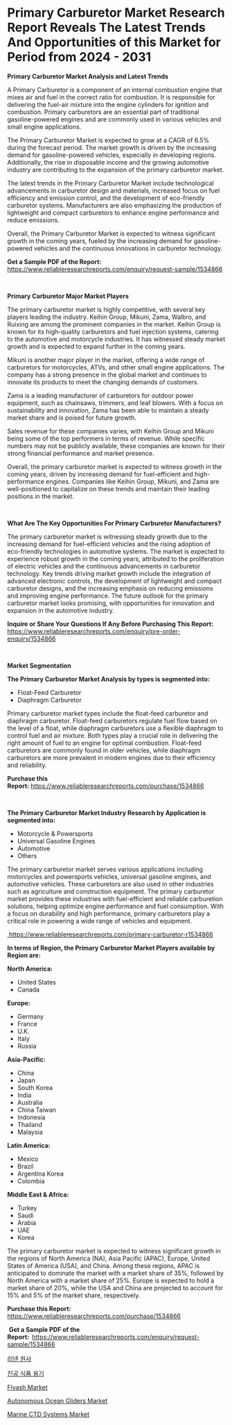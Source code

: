 <p><h1>Primary Carburetor Market Research Report Reveals The Latest Trends And Opportunities of this Market for Period from 2024 - 2031</h1></p><p><strong>Primary Carburetor Market Analysis and Latest Trends</strong></p>
<p><p>A Primary Carburetor is a component of an internal combustion engine that mixes air and fuel in the correct ratio for combustion. It is responsible for delivering the fuel-air mixture into the engine cylinders for ignition and combustion. Primary carburetors are an essential part of traditional gasoline-powered engines and are commonly used in various vehicles and small engine applications.</p><p>The Primary Carburetor Market is expected to grow at a CAGR of 6.5% during the forecast period. The market growth is driven by the increasing demand for gasoline-powered vehicles, especially in developing regions. Additionally, the rise in disposable income and the growing automotive industry are contributing to the expansion of the primary carburetor market.</p><p>The latest trends in the Primary Carburetor Market include technological advancements in carburetor design and materials, increased focus on fuel efficiency and emission control, and the development of eco-friendly carburetor systems. Manufacturers are also emphasizing the production of lightweight and compact carburetors to enhance engine performance and reduce emissions.</p><p>Overall, the Primary Carburetor Market is expected to witness significant growth in the coming years, fueled by the increasing demand for gasoline-powered vehicles and the continuous innovations in carburetor technology.</p></p>
<p><strong>Get a Sample PDF of the Report:&nbsp;</strong> <a href="https://www.reliableresearchreports.com/enquiry/request-sample/1534866">https://www.reliableresearchreports.com/enquiry/request-sample/1534866</a></p>
<p>&nbsp;</p>
<p><strong>Primary Carburetor Major Market Players</strong></p>
<p><p>The primary carburetor market is highly competitive, with several key players leading the industry. Keihin Group, Mikuni, Zama, Walbro, and Ruixing are among the prominent companies in the market. Keihin Group is known for its high-quality carburetors and fuel injection systems, catering to the automotive and motorcycle industries. It has witnessed steady market growth and is expected to expand further in the coming years.</p><p>Mikuni is another major player in the market, offering a wide range of carburetors for motorcycles, ATVs, and other small engine applications. The company has a strong presence in the global market and continues to innovate its products to meet the changing demands of customers.</p><p>Zama is a leading manufacturer of carburetors for outdoor power equipment, such as chainsaws, trimmers, and leaf blowers. With a focus on sustainability and innovation, Zama has been able to maintain a steady market share and is poised for future growth.</p><p>Sales revenue for these companies varies, with Keihin Group and Mikuni being some of the top performers in terms of revenue. While specific numbers may not be publicly available, these companies are known for their strong financial performance and market presence.</p><p>Overall, the primary carburetor market is expected to witness growth in the coming years, driven by increasing demand for fuel-efficient and high-performance engines. Companies like Keihin Group, Mikuni, and Zama are well-positioned to capitalize on these trends and maintain their leading positions in the market.</p></p>
<p>&nbsp;</p>
<p><strong>What Are The Key Opportunities For Primary Carburetor Manufacturers?</strong></p>
<p><p>The primary carburetor market is witnessing steady growth due to the increasing demand for fuel-efficient vehicles and the rising adoption of eco-friendly technologies in automotive systems. The market is expected to experience robust growth in the coming years, attributed to the proliferation of electric vehicles and the continuous advancements in carburetor technology. Key trends driving market growth include the integration of advanced electronic controls, the development of lightweight and compact carburetor designs, and the increasing emphasis on reducing emissions and improving engine performance. The future outlook for the primary carburetor market looks promising, with opportunities for innovation and expansion in the automotive industry.</p></p>
<p><strong>Inquire or Share Your Questions If Any Before Purchasing This Report:</strong> <a href="https://www.reliableresearchreports.com/enquiry/pre-order-enquiry/1534866">https://www.reliableresearchreports.com/enquiry/pre-order-enquiry/1534866</a></p>
<p>&nbsp;</p>
<p><strong>Market Segmentation</strong></p>
<p><strong>The Primary Carburetor Market Analysis by types is segmented into:</strong></p>
<p><ul><li>Float-Feed Carburetor</li><li>Diaphragm Carburetor</li></ul></p>
<p><p>Primary carburetor market types include the float-feed carburetor and diaphragm carburetor. Float-feed carburetors regulate fuel flow based on the level of a float, while diaphragm carburetors use a flexible diaphragm to control fuel and air mixture. Both types play a crucial role in delivering the right amount of fuel to an engine for optimal combustion. Float-feed carburetors are commonly found in older vehicles, while diaphragm carburetors are more prevalent in modern engines due to their efficiency and reliability.</p></p>
<p><strong>Purchase this Report:&nbsp;</strong><a href="https://www.reliableresearchreports.com/purchase/1534866">https://www.reliableresearchreports.com/purchase/1534866</a></p>
<p>&nbsp;</p>
<p><strong>The Primary Carburetor Market Industry Research by Application is segmented into:</strong></p>
<p><ul><li>Motorcycle & Powersports</li><li>Universal Gasoline Engines</li><li>Automotive</li><li>Others</li></ul></p>
<p><p>The primary carburetor market serves various applications including motorcycles and powersports vehicles, universal gasoline engines, and automotive vehicles. These carburetors are also used in other industries such as agriculture and construction equipment. The primary carburetor market provides these industries with fuel-efficient and reliable carburetion solutions, helping optimize engine performance and fuel consumption. With a focus on durability and high performance, primary carburetors play a critical role in powering a wide range of vehicles and equipment.</p></p>
<p><a href="https://www.reliableresearchreports.com/primary-carburetor-r1534866">&nbsp;https://www.reliableresearchreports.com/primary-carburetor-r1534866</a></p>
<p><strong>In terms of Region, the Primary Carburetor Market Players available by Region are:</strong></p>
<p>
    <p> <strong> North America: </strong>
        <ul>
            <li>United States</li>
            <li>Canada</li>
        </ul>
        </p> 
    <p> <strong> Europe: </strong>
        <ul>
            <li>Germany</li>
            <li>France</li>
            <li>U.K.</li>
            <li>Italy</li>
            <li>Russia</li>
        </ul>
        </p> 
    <p> <strong> Asia-Pacific: </strong>
        <ul>
            <li>China</li>
            <li>Japan</li>
            <li>South Korea</li>
            <li>India</li>
            <li>Australia</li>
            <li>China Taiwan</li>
            <li>Indonesia</li>
            <li>Thailand</li>
            <li>Malaysia</li>
        </ul>
        </p> 
    <p> <strong> Latin America: </strong>
        <ul>
            <li>Mexico</li>
            <li>Brazil</li>
            <li>Argentina Korea</li>
            <li>Colombia</li>
        </ul>
        </p> 
    <p> <strong> Middle East & Africa: </strong>
        <ul>
            <li>Turkey</li>
            <li>Saudi</li>
            <li>Arabia</li>
            <li>UAE</li>
            <li>Korea</li>
        </ul>
    </p>
    </p>
<p><p>The primary carburetor market is expected to witness significant growth in the regions of North America (NA), Asia Pacific (APAC), Europe, United States of America (USA), and China. Among these regions, APAC is anticipated to dominate the market with a market share of 35%, followed by North America with a market share of 25%. Europe is expected to hold a market share of 20%, while the USA and China are projected to account for 15% and 5% of the market share, respectively.</p></p>
<p><strong>Purchase this Report: </strong><a href="https://www.reliableresearchreports.com/purchase/1534866">https://www.reliableresearchreports.com/purchase/1534866</a></p>
<p>&nbsp;<strong>Get a Sample PDF of the Report:&nbsp;&nbsp;</strong><a href="https://www.reliableresearchreports.com/enquiry/request-sample/1534866">https://www.reliableresearchreports.com/enquiry/request-sample/1534866</a></p>
<p><strong></strong></p>
<p><p><a href="https://github.com/Skyleitney456456/Market-Research-Report-List-1/blob/main/441062437065.md">리넨 원사</a></p><p><a href="https://github.com/vs10l4sfg5c/Market-Research-Report-List-1/blob/main/871438637064.md">진공 식품 용기</a></p><p><a href="https://issuu.com/reportprime-2/docs/flyash-market-size-2030.pptx">Flyash Market</a></p><p><a href="https://github.com/GroverBarry/Market-Research-Report-List-5/blob/main/autonomous-ocean-gliders-market.md">Autonomous Ocean Gliders Market</a></p><p><a href="https://github.com/kathiaseamanalvaradovlprc2h/Market-Research-Report-List-2/blob/main/marine-ctd-systems-market.md">Marine CTD Systems Market</a></p></p>
